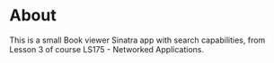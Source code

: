 # About
This is a small Book viewer Sinatra app with search capabilities, from Lesson 3 of course LS175 - Networked Applications.
